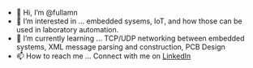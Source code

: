 - 👋 Hi, I’m @fullamn
- 👀 I’m interested in ... embedded sysems, IoT, and how those can be used in laboratory automation.
- 🌱 I’m currently learning ... TCP/UDP networking between embedded systems, XML message parsing and construction, PCB Design
- 📫 How to reach me ... Connect with me on [LinkedIn](https://www.linkedin.com/in/nate-fullam-b534a619a/)

<!---
fullamn/fullamn is a ✨ special ✨ repository because its `README.md` (this file) appears on your GitHub profile.
You can click the Preview link to take a look at your changes.
--->
